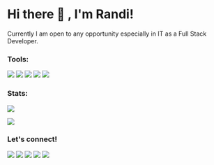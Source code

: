 # Hi there 👋 , I'm Randi!
Currently I am open to any opportunity especially in IT as a Full Stack Developer. 

### Tools:
<p>
    <img src="https://img.shields.io/badge/OS-MacOS-blue?&logo=apple" />
    <img src="https://img.shields.io/badge/Code-Swift-blue?&logo=swift" />
    <img src="https://img.shields.io/badge/IDE-Xcode-blue?&logo=xcode" />
    <img src="https://img.shields.io/badge/Text%20Editor-Visual%20Studio%20Code-blue?&logo=visual%20studio%20code&logoColor=blue" />
    <img src="https://gpvc.arturio.dev/reporandi" />
</p>

### Stats:

<p>
    <img src="https://github-readme-stats-ruby-one.vercel.app/api?username=reporandi&show_icons=true&hide_border=true&theme=tokyonight"/>
   
</p>

<p>
     <img src="https://github-readme-stats-ruby-one.vercel.app/api/top-langs/?username=reporandi&hide_border=true&theme=tokyonight"/>
</p>

### Let's connect!
<p>
    <a href="https://reporandi.id" target="blank"><img src="https://img.shields.io/badge/Website-https://reporandi.id-green?" /></a>
    <a href="http://linkedin.com/in/randi-maulana-akbar" target="blank"><img src="https://img.shields.io/badge/Randi-30302f?style=flat&logo=linkedin" /></a>
    <a href="https://medium.com/@reporandi" target="blank"><img src="https://img.shields.io/badge/Randi-30302f?style=flat&logo=medium" /></a>
    <a href="https://twitter.com/Randev99" target="blank"><img src="https://img.shields.io/badge/@Randi-30302f?style=flat&logo=twitter" /></a>
    <a href="paypal.me/RandiMaulanaAkbar" target="blank"><img src="https://ionicabizau.github.io/badges/paypal.svg" /></a>
</p>

<!--
**reporandi/reporandi** is a ✨ _special_ ✨ repository because its `README.md` (this file) appears on your GitHub profile.

Here are some ideas to get you started:

- 🔭 I’m currently working on ...
- 🌱 I’m currently learning ...
- 👯 I’m looking to collaborate on ...
- 🤔 I’m looking for help with ...
- 💬 Ask me about ...
- 📫 How to reach me: ...
- 😄 Pronouns: ...
- ⚡ Fun fact: ...
-->
